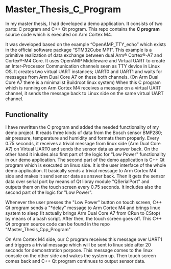 # Master_Thesis_C_Program
In my master thesis, I had developed a demo application.
It consists of two parts: C program and C++ Qt program.
This repo contains the **C program** source code which is executed on Arm Cortex M4.

It was developed based on the example “OpenAMP_TTY_echo” which exists
in the official software package “STM32Cube MP1”. This example is a primitive realization of
data exchange between dual Arm® Cortex®-A7 and Cortex®-M4 Core. It uses OpenAMP
Middleware and Virtual UART to create an Inter-Processor Communication channels seen as TTY
device in Linux OS. It creates two virtual UART instances; UART0 and UART1 and waits
for messages from Arm Dual Core A7 on these both channels. (On Arm Dual Core A7 there is a minimalist Buildroot
linux system) When this C program which is running on Arm Cortex M4 receives a message on a virtual UART channel,
it sends the message back to Linux side on the same virtual UART channel.

## Functionality
I have rewritten the C program and added the needed functionality of my demo project.
It reads three kinds of data from the Bosch sensor BMP280; air pressure, temperature and humidity and formats them
properly. Every 0.75 seconds, it receives a trivial message from linux side (Arm Dual Core A7) on Virtual UART0
and sends the sensor data as answer back.
On the other hand it inludes also first part of the logic for "Low Power" functionality in our demo application.
The second part of the demo application is C++ Qt program which is executed on linux side. It is the user interface of the
whole demo application. It basically sends a trivial message to Arm Cortex M4 side and makes it send sensor data
as answer back. Then it gets the sensor data over serial port by means of Qt libray module "QSerialPort" and outputs them on the touch screen every 0.75 seconds. It includes also the second part of the logic for "Low Power".

Whenever the user presses the "Low Power" button on touch screen, C++ Qt program sends a "*delay" message to Arm Cortex M4
and brings linux system to sleep (It actually brings Arm Dual Core A7 from CRun to CStop) by means of a bash script.
After then, the touch screen goes off. This C++ Qt program source code can be found in the repo "Master_Thesis_Cpp_Program"

On Arm Cortex M4 side, our C program receives this message over UART1 and triggers a trivial message which will be sent  to linux side after 20 seconds for demonstration porpose. This message comes to the linux console on the other side and wakes the system up. Then touch screen comes back and C++ Qt program continues to output sensor data.

